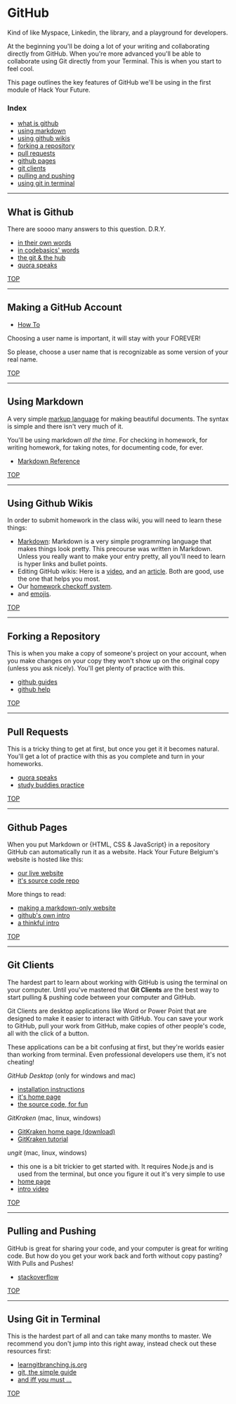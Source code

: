 # GitHub

Kind of like Myspace, Linkedin, the library, and a playground for developers.  

At the beginning you'll be doing a lot of your writing and collaborating directly from GitHub.  When you're more advanced you'll be able to collaborate using Git directly from your Terminal.  This is when you start to feel cool.

This page outlines the key features of GitHub we'll be using in the first module of Hack Your Future.

### Index
* [what is github](#what-is-github)
* [using markdown](#using-markdown)
* [using github wikis](#using-github-wikis)
* [forking a repository](#forking-a-repository)
* [pull requests](#pull-requests)
* [github pages](#github-pages)
* [git clients](#git-clients)
* [pulling and pushing](#pulling-and-pusing)
* [using git in terminal](#using-git-in-terminal)

---

## What is Github

There are soooo many answers to this question.  D.R.Y.

* [in their own words](https://www.youtube.com/watch?v=w3jLJU7DT5E)
* [in codebasics' words](https://www.youtube.com/watch?v=Bg9IAquDsDg)
* [the git & the hub](https://www.howtogeek.com/180167/htg-explains-what-is-github-and-what-do-geeks-use-it-for/)
* [quora speaks](https://www.quora.com/What-is-GitHub-for-a-beginner-and-how-do-I-get-started-with-it)

[TOP](#github)

___

## Making a GitHub Account

* [How To](https://services.github.com/on-demand/intro-to-github/create-github-account)

Choosing a user name is important, it will stay with your FOREVER! 

So please, choose a user name that is recognizable as some version of your real name.

[TOP](#github)

---


## Using Markdown

A very simple [markup language](https://www.lifewire.com/what-are-markup-languages-3468655) for making beautiful documents.  The syntax is simple and there isn't very much of it.

You'll be using markdown _all the time_. For checking in homework, for writing homework, for taking notes, for documenting code, for ever.

* [Markdown Reference](https://guides.github.com/pdfs/markdown-cheatsheet-online.pdf)

[TOP](#github)

-----


## Using Github Wikis

In order to submit homework in the class wiki, you will need to learn these things:
* [Markdown](https://github.com/adam-p/markdown-here/wiki/Markdown-Cheatsheet): Markdown is a very simple programming language that makes things look pretty. This precourse was written in Markdown. Unless you really want to make your entry pretty, all you'll need to learn is hyper links and bullet points.
* Editing GitHub wikis:  Here is a [video](https://www.youtube.com/watch?v=L-ViPwseACM), and an [article](https://help.github.com/articles/editing-wiki-pages-via-the-online-interface/).  Both are good, use the one that helps you most.
* Our [homework checkoff system](https://github.com/be-hacking-hyf/homework-checkoff-tables/).
* and [emojis](https://gist.github.com/rxaviers/7360908).


[TOP](#github)

---

## Forking a Repository

This is when you make a copy of someone's project on your account, when you make changes on your copy they won't show up on the original copy (unless you ask nicely).  You'll get plenty of practice with this.

* [github guides](https://guides.github.com/activities/forking/)
* [github help](https://help.github.com/en/articles/fork-a-repo)


[TOP](#github)

---

## Pull Requests

This is a tricky thing to get at first, but once you get it it becomes natural.  You'll get a lot of practice with this as you complete and turn in your homeworks.

* [quora speaks](https://www.quora.com/GitHub-What-is-a-pull-request)
* [study buddies practice](https://github.com/janke-learning/pull-requesting)

[TOP](#github)

---

## Github Pages

When you put Markdown or {HTML, CSS & JavaScript} in a repository GitHub can automatically run it as a website.  Hack Your Future Belgium's website is hosted like this:
* [our live website](https://hackyourfuture.be)
* [it's source code repo](https://github.com/HackYourFutureBelgium/HackYourFutureBelgium.github.io)

More things to read:
* [making a markdown-only website](https://guides.github.com/features/pages/)
* [github's own intro](https://help.github.com/en/categories/github-pages-basics)
* [a thinkful intro](https://www.thinkful.com/learn/a-guide-to-using-github-pages/)


[TOP](#github)

---

## Git Clients

The hardest part to learn about working with GitHub is using the terminal on your computer.  Until you've mastered that __Git Clients__ are the best way to start pulling & pushing code between your computer and GitHub. 

Git Clients are desktop applications like Word or Power Point that are designed to make it easier to interact with GitHub.  You can save your work to GitHub, pull your work from GitHub, make copies of other people's code, all with the click of a button. 

These applications can be a bit confusing at first, but they're worlds easier than working from terminal.  Even  professional developers use them, it's not cheating!

_GitHub Desktop_ (only for windows and mac)
* [installation instructions](https://help.github.com/en/desktop/getting-started-with-github-desktop/installing-github-desktop)
* [it's home page](https://desktop.github.com)
* [the source code, for fun](https://github.com/desktop/desktop)

_GitKraken_ (mac, linux, windows)
* [GitKraken home page (download)](https://www.gitkraken.com/)
* [GitKraken tutorial](https://www.youtube.com/watch?v=ub9GfRziCtU)

_ungit_ (mac, linux, windows)
* this one is a bit trickier to get started with. It requires Node.js and is used from the terminal, but once you figure it out it's very simple to use
* [home page](https://github.com/FredrikNoren/ungit)
* [intro video](https://www.youtube.com/watch?v=hkBVAi3oKvo&feature=youtu.be)



[TOP](#github)

---

## Pulling and Pushing

GitHub is great for sharing your code, and your computer is great for writing code.  But how do you get your work back and forth without copy pasting?  With Pulls and Pushes!

* [stackoverflow](https://stackoverflow.com/questions/11240715/what-is-the-difference-between-git-push-and-git-pull)

[TOP](#github)

---

## Using Git in Terminal

This is the hardest part of all and can take many months to master.  We recommend you don't jump into this right away, instead check out these resources first:

* [learngitbranching.js.org](http://learngitbranching.js.org/)
* [git, the simple guide](http://rogerdudler.github.io/git-guide/)
* [and iff you must ...](https://duckduckgo.com/?q=git+for+ages+4+and+up&t=osx&ia=videos&iax=videos&iai=1ffBJ4sVUb4)

[TOP](#github)
